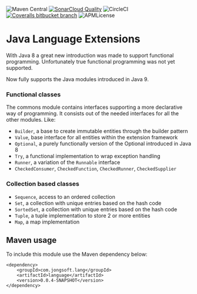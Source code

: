 ![Maven Central](https://img.shields.io/maven-central/v/com.jongsoft.lang/language.svg?color=green&style=flat-square)
[![SonarCloud Quality](https://sonarcloud.io/api/project_badges/measure?project=com.jongsoft.lang%3Alanguage&metric=alert_status&?style=flat-square)](https://sonarcloud.io/dashboard?id=com.jongsoft.lang%3Alanguage)
![CircleCI](https://img.shields.io/circleci/project/bitbucket/jongsoftdev/language-extension/master.svg?style=flat-square)
[![Coveralls bitbucket branch](https://img.shields.io/coveralls/bitbucket/jongsoftdev/language-extension/master.svg?style=flat-square)](https://coveralls.io/bitbucket/jongsoftdev/language-extension?branch=master)
![APMLicense](https://img.shields.io/apm/l/vim-mode.svg?style=flat-square)

# Java Language Extensions
With Java 8 a great new introduction was made to support functional programming. Unfortunately true functional programming was not
yet supported.

Now fully supports the Java modules introduced in Java 9.

### Functional classes
The commons module contains interfaces supporting a more declarative way of programming. It consists out of the needed interfaces
for all the other modules. Like:

* `Builder`, a base to create immutable entities through the builder pattern
* `Value`, base interface for all entities within the extension framework
* `Optional`, a purely functionally version of the Optional introduced in Java 8
* `Try`, a functional implementation to wrap exception handling
* `Runner`, a variation of the `Runnable` interface
* `CheckedConsumer`, `CheckedFunction`, `CheckedRunner`, `CheckedSupplier`

### Collection based classes
* `Sequence`, access to an ordered collection
* `Set`, a collection with unique entries based on the hash code
* `SortedSet`, a collection with unique entries based on the hash code
* `Tuple`, a tuple implementation to store 2 or more entities
* `Map`, a map implementation

## Maven usage
To include this module use the Maven dependency below:

    <dependency>
        <groupId>com.jongsoft.lang</groupId>
        <artifactId>language</artifactId>
        <version>0.0.4-SNAPSHOT</version>
    </dependency>
